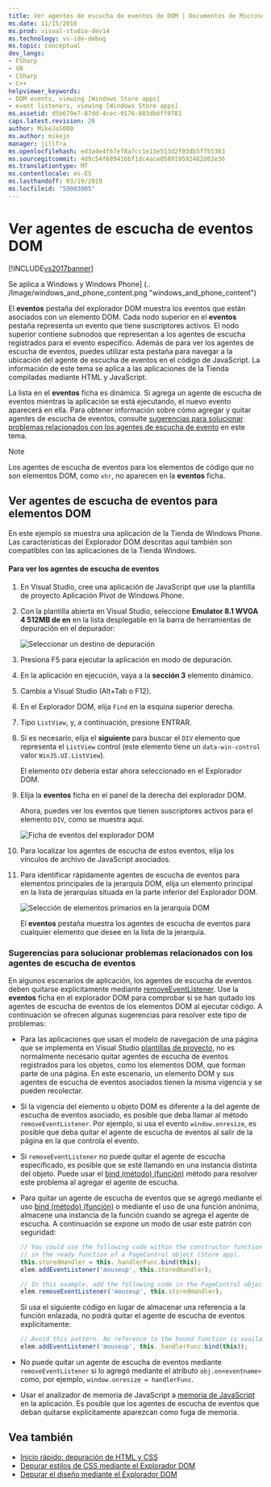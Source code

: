 ```yaml
---
title: Ver agentes de escucha de eventos de DOM | Documentos de Microsoft
ms.date: 11/15/2016
ms.prod: visual-studio-dev14
ms.technology: vs-ide-debug
ms.topic: conceptual
dev_langs:
- FSharp
- VB
- CSharp
- C++
helpviewer_keywords:
- DOM events, viewing [Windows Store apps]
- event listeners, viewing [Windows Store apps]
ms.assetid: d5b679e7-87dd-4cec-9176-883db6ff0781
caps.latest.revision: 26
author: MikeJo5000
ms.author: mikejo
manager: jillfra
ms.openlocfilehash: ed3a4e4f67ef8a7cc1e13e513d2f03db5f755363
ms.sourcegitcommit: 4d9c54f689416bf1dc4ace058919592482d02e36
ms.translationtype: MT
ms.contentlocale: es-ES
ms.lasthandoff: 03/19/2019
ms.locfileid: "59003005"
---
```

# <a name="view-dom-event-listeners"></a>Ver agentes de escucha de eventos DOM
[!INCLUDE[vs2017banner](../includes/vs2017banner.md)]

Se aplica a Windows y Windows Phone] (.. /Image/windows_and_phone_content.png "windows_and_phone_content")

 El **eventos** pestaña del explorador DOM muestra los eventos que están asociados con un elemento DOM. Cada nodo superior en el **eventos** pestaña representa un evento que tiene suscriptores activos. El nodo superior contiene subnodos que representan a los agentes de escucha registrados para el evento específico. Además de para ver los agentes de escucha de eventos, puedes utilizar esta pestaña para navegar a la ubicación del agente de escucha de eventos en el código de JavaScript. La información de este tema se aplica a las aplicaciones de la Tienda compiladas mediante HTML y JavaScript.

 La lista en el **eventos** ficha es dinámica. Si agrega un agente de escucha de eventos mientras la aplicación se está ejecutando, el nuevo evento aparecerá en ella. Para obtener información sobre cómo agregar y quitar agentes de escucha de eventos, consulte [sugerencias para solucionar problemas relacionados con los agentes de escucha de evento](#Tips) en este tema.

> [!NOTE]
>  Los agentes de escucha de eventos para los elementos de código que no son elementos DOM, como `xhr`, no aparecen en la **eventos** ficha.

## <a name="view-event-listeners-for-dom-elements"></a>Ver agentes de escucha de eventos para elementos DOM
 En este ejemplo se muestra una aplicación de la Tienda de Windows Phone. Las características del Explorador DOM descritas aquí también son compatibles con las aplicaciones de la Tienda Windows.

#### <a name="to-view-event-listeners"></a>Para ver los agentes de escucha de eventos

1.  En Visual Studio, cree una aplicación de JavaScript que use la plantilla de proyecto Aplicación Pivot de Windows Phone.

2.  Con la plantilla abierta en Visual Studio, seleccione **Emulator 8.1 WVGA 4 512MB de en** en la lista desplegable en la barra de herramientas de depuración en el depurador:

     ![Seleccionar un destino de depuración](../debugger/media/js-dom-debug-target-emu.png "JS_DOM_Debug_Target_Emu")

3.  Presiona F5 para ejecutar la aplicación en modo de depuración.

4.  En la aplicación en ejecución, vaya a la **sección 3** elemento dinámico.

5.  Cambia a Visual Studio (Alt+Tab o F12).

6.  En el Explorador DOM, elija `Find` en la esquina superior derecha.

7.  Tipo `ListView`, y, a continuación, presione ENTRAR.

8.  Si es necesario, elija el **siguiente** para buscar el `DIV` elemento que representa el `ListView` control (este elemento tiene un `data-win-control` valor `WinJS.UI.ListView`).

     El elemento `DIV` debería estar ahora seleccionado en el Explorador DOM.

9. Elija la **eventos** ficha en el panel de la derecha del explorador DOM.

     Ahora, puedes ver los eventos que tienen suscriptores activos para el elemento `DIV`, como se muestra aquí.

     ![Ficha de eventos del explorador DOM](../debugger/media/js-dom-events.png "JS_DOM_Events")

10. Para localizar los agentes de escucha de estos eventos, elija los vínculos de archivo de JavaScript asociados.

11. Para identificar rápidamente agentes de escucha de eventos para elementos principales de la jerarquía DOM, elija un elemento principal en la lista de jerarquías situada en la parte inferior del Explorador DOM.

     ![Selección de elementos primarios en la jerarquía DOM](../debugger/media/js-dom-breadcrumbs.png "JS_DOM_Breadcrumbs")

     El **eventos** pestaña muestra los agentes de escucha de eventos para cualquier elemento que desee en la lista de la jerarquía.

###  <a name="Tips"></a> Sugerencias para solucionar problemas relacionados con los agentes de escucha de eventos
 En algunos escenarios de aplicación, los agentes de escucha de eventos deben quitarse explícitamente mediante [removeEventListener](http://msdn.microsoft.com/library/ie/ff975250\(v=vs.85\).aspx). Use la **eventos** ficha en el explorador DOM para comprobar si se han quitado los agentes de escucha de eventos de los elementos DOM al ejecutar código. A continuación se ofrecen algunas sugerencias para resolver este tipo de problemas:

-   Para las aplicaciones que usan el modelo de navegación de una página que se implementa en Visual Studio [plantillas de proyecto](http://msdn.microsoft.com/library/windows/apps/hh758331.aspx), no es normalmente necesario quitar agentes de escucha de eventos registrados para los objetos, como los elementos DOM, que forman parte de una página. En este escenario, un elemento DOM y sus agentes de escucha de eventos asociados tienen la misma vigencia y se pueden recolectar.

-   Si la vigencia del elemento u objeto DOM es diferente a la del agente de escucha de eventos asociado, es posible que deba llamar al método `removeEventListener`. Por ejemplo, si usa el evento `window.onresize`, es posible que deba quitar el agente de escucha de eventos al salir de la página en la que controla el evento.

-   Si `removeEventListener` no puede quitar el agente de escucha especificado, es posible que se esté llamando en una instancia distinta del objeto. Puede usar el [bind (método) (función)](https://developer.mozilla.org/docs/Web/JavaScript/Reference/Global_Objects/Function/bind) método para resolver este problema al agregar el agente de escucha.

-   Para quitar un agente de escucha de eventos que se agregó mediante el uso [bind (método) (función)](https://developer.mozilla.org/docs/Web/JavaScript/Reference/Global_Objects/Function/bind) o mediante el uso de una función anónima, almacene una instancia de la función cuando se agrega el agente de escucha. A continuación se expone un modo de usar este patrón con seguridad:

    ```javascript
    // You could use the following code within the constructor function of an object, or
    // in the ready function of a PageControl object (Store app).
    this.storedHandler = this._handlerFunc.bind(this);
    elem.addEventListener('mouseup', this.storedHandler);

    // In this example, add the following code in the PageControl object's unload function.
    elem.removeEventListener('mouseup', this.storedHandler);

    ```

     Si usa el siguiente código en lugar de almacenar una referencia a la función enlazada, no podrá quitar el agente de escucha de eventos explícitamente:

    ```javascript
    // Avoid this pattern. No reference to the bound function is available.
    elem.addEventListener('mouseup', this._handlerFunc.bind(this));
    ```

-   No puede quitar un agente de escucha de eventos mediante `removeEventListener` si lo agregó mediante el atributo `obj.on<eventname>` como, por ejemplo, `window.onresize = handlerFunc`.

-   Usar el analizador de memoria de JavaScript a [memoria de JavaScript](../profiling/javascript-memory.md) en la aplicación. Es posible que los agentes de escucha de eventos que deban quitarse explícitamente aparezcan como fuga de memoria.

## <a name="see-also"></a>Vea también

- [Inicio rápido: depuración de HTML y CSS](../debugger/quickstart-debug-html-and-css.md)
- [Depurar estilos de CSS mediante el Explorador DOM](../debugger/debug-css-styles-using-dom-explorer.md)
- [Depurar el diseño mediante el Explorador DOM](../debugger/debug-layout-using-dom-explorer.md)